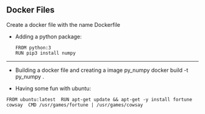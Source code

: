 

##  Docker Files

Create a docker file with the name Dockerfile

- Adding a python package:

      FROM python:3
      RUN pip3 install numpy
----
- Building a docker file and creating a image py_numpy
docker build -t py_numpy .
  
- Having  some fun with ubuntu:

`FROM ubuntu:latest 
RUN apt-get update && apt-get -y install fortune cowsay 
CMD /usr/games/fortune | /usr/games/cowsay`

<!--stackedit_data:
eyJoaXN0b3J5IjpbMjA3NDE2NTI3OSwtMTY1NjA2NDY2NV19
-->